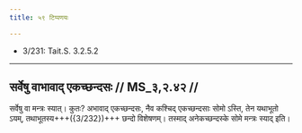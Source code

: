 ```yaml
---
title: ५९ टिप्पणयः

---
```

- 3/231: Tait.S. 3.2.5.2

____________________________________________


## सर्वेषु वाभावाद् एकच्छन्दसः // MS_३,२.४२ //

सर्वेषु वा मन्त्रः स्यात्। कुतः? अभावाद् एकच्छन्दसः, नैव कश्चिद् एकच्छन्दसाः सोमो ऽस्ति, तेन यथाभूतो ऽयम्, तथाभूतस्य+++({3/232})+++ छन्दो विशेषणम्। तस्माद् अनेकच्छन्दस्के सोमे मन्त्रः स्याद् इति।